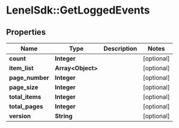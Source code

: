 # LenelSdk::GetLoggedEvents

## Properties
Name | Type | Description | Notes
------------ | ------------- | ------------- | -------------
**count** | **Integer** |  | [optional] 
**item_list** | **Array&lt;Object&gt;** |  | [optional] 
**page_number** | **Integer** |  | [optional] 
**page_size** | **Integer** |  | [optional] 
**total_items** | **Integer** |  | [optional] 
**total_pages** | **Integer** |  | [optional] 
**version** | **String** |  | [optional] 

